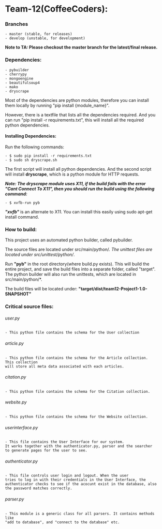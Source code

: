 # Team-12(CoffeeCoders):

### Branches
	- master (stable, for releases)
	- develop (unstable, for development)

**Note to TA: Please checkout the master branch for the latest/final release.**

### Dependencies:
	- pybuilder
	- cherrypy
	- mongoengine
	- beautifulsoup4
	- mako
	- dryscrape

Most of the dependencies are python modules, therefore you can install them
locally by running "pip install {module_name}".

However, there is a textfile that lists all the dependencies required. And you can run "pip install -r requirements.txt", this will install all the required python dependencies.

#### Installing Dependencies:
Run the following commands:

	- $ sudo pip install -r requirements.txt
	- $ sudo sh dryscrape.sh
The first script will install all python dependencies. 
And the second script will install **dryscrape**, which is a python module for HTTP requests.

***Note: The dryscrape module uses X11, if the build fails with the error "Cant Connect To X11", then you should run the build using the following command:***

	- $ xvfb-run pyb
***"xvfb"*** is an alternate to X11. You can install this easily using sudo apt-get install command.

### How to build:
This project uses an automated python builder, called pybuilder.

The source files are located under src/main/python/*.
The unittest files are located under src/unittest/python/*.

Run **"pyb"** in the root directory(where build.py exists).
This will build the entire project, and save the build files into a separate folder,
called "target". The python builder will also run the unittests, which are located in src/main/python/*.

The build files will be located under:
**"target/dist/team12-Project1-1.0-SNAPSHOT"**

### Critical source files:

###### user.py
	- This python file contains the schema for the User collection

###### article.py
	- This python file contains the schema for the Article collection. This collection
	will store all meta data associated with each articles.

###### citation.py
	- This python file contains the schema for the Citation collection. 
	
###### website.py
	- This python file contains the schema for the Website collection.

###### userinterface.py
	- This file contains the User Interface for our system.
    It works together with the authenticator.py, parser and the searcher
    to generate pages for the user to see.

###### authenticator.py
	- This file controls user login and logout. When the user
	tries to log in with their credentials in the User Interface, the
	authenticator checks to see if the acocunt exist in the database, also
	the password matches correctly.

###### parser.py
	- This module is a generic class for all parsers. It contains methods like
	"add to database", and "connect to the database" etc.
